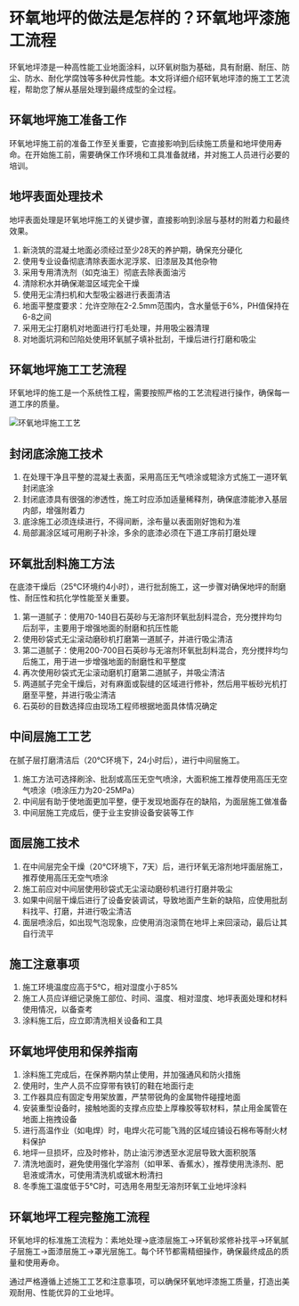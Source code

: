 # 环氧地坪的做法是怎样的？环氧地坪漆施工流程

环氧地坪漆是一种高性能工业地面涂料，以环氧树脂为基础，具有耐磨、耐压、防尘、防水、耐化学腐蚀等多种优异性能。本文将详细介绍环氧地坪漆的施工工艺流程，帮助您了解从基层处理到最终成型的全过程。

## **环氧地坪施工准备工作**

环氧地坪施工前的准备工作至关重要，它直接影响到后续施工质量和地坪使用寿命。在开始施工前，需要确保工作环境和工具准备就绪，并对施工人员进行必要的培训。


## **地坪表面处理技术**

地坪表面处理是环氧地坪施工的关键步骤，直接影响到涂层与基材的附着力和最终效果。

1. 新浇筑的混凝土地面必须经过至少28天的养护期，确保充分硬化
2. 使用专业设备彻底清除表面水泥浮浆、旧漆层及其他杂物
3. 采用专用清洗剂（如克油王）彻底去除表面油污
4. 清除积水并确保潮湿区域完全干燥
5. 使用无尘清扫机和大型吸尘器进行表面清洁
6. 地面平整度要求：允许空隙在2-2.5mm范围内，含水量低于6%，PH值保持在6-8之间
7. 采用无尘打磨机对地面进行打毛处理，并用吸尘器清理
8. 对地面坑洞和凹陷处使用环氧腻子填补批刮，干燥后进行打磨和吸尘

## **环氧地坪施工工艺流程**

环氧地坪的施工是一个系统性工程，需要按照严格的工艺流程进行操作，确保每一道工序的质量。

![环氧地坪施工工艺](http://5b0988e595225.cdn.sohucs.com/images/20190902/fa710945a4bc4801b2dd87be609b388b.jpeg)

## **封闭底涂施工技术**

1. 在处理干净且平整的混凝土表面，采用高压无气喷涂或辊涂方式施工一道环氧封闭底涂
2. 封闭底漆具有很强的渗透性，施工时应添加适量稀释剂，确保底漆能渗入基层内部，增强附着力
3. 底涂施工必须连续进行，不得间断，涂布量以表面刚好饱和为准
4. 局部漏涂区域可用刷子补涂，多余的底漆必须在下道工序前打磨处理

## **环氧批刮料施工方法**

在底漆干燥后（25℃环境约4小时），进行批刮施工，这一步骤对确保地坪的耐磨性、耐压性和抗化学性能至关重要。

1. 第一道腻子：使用70-140目石英砂与无溶剂环氧批刮料混合，充分搅拌均匀后刮平，主要用于增强地面的耐磨和抗压性能
2. 使用砂袋式无尘滚动磨砂机打磨第一道腻子，并进行吸尘清洁
3. 第二道腻子：使用200-700目石英砂与无溶剂环氧批刮料混合，充分搅拌均匀后施工，用于进一步增强地面的耐磨性和平整度
4. 再次使用砂袋式无尘滚动磨机打磨第二道腻子，并吸尘清洁
5. 两道腻子完全干燥后，对有麻面或裂缝的区域进行修补，然后用平板砂光机打磨至平整，并进行吸尘清洁
6. 石英砂的目数选择应由现场工程师根据地面具体情况确定

## **中间层施工工艺**

在腻子层打磨清洁后（20℃环境下，24小时后），进行中间层施工。

1. 施工方法可选择刷涂、批刮或高压无空气喷涂，大面积施工推荐使用高压无空气喷涂（喷涂压力为20-25MPa）
2. 中间层有助于使地面更加平整，便于发现地面存在的缺陷，为面层施工做准备
3. 中间层施工完成后，便于业主安排设备安装等工作

## **面层施工技术**

1. 在中间层完全干燥（20℃环境下，7天）后，进行环氧无溶剂地坪面层施工，推荐使用高压无空气喷涂
2. 施工前应对中间层使用砂袋式无尘滚动磨砂机进行打磨并吸尘
3. 如果中间层干燥后进行了设备安装调试，导致地面产生新的缺陷，应使用批刮料找平、打磨，并进行吸尘清洁
4. 面层喷涂后，如出现气泡现象，应使用消泡滚筒在地坪上来回滚动，最后让其自行流平

## **施工注意事项**

1. 施工环境温度应高于5℃，相对湿度小于85%
2. 施工人员应详细记录施工部位、时间、温度、相对湿度、地坪表面处理和材料使用情况，以备查考
3. 涂料施工后，应立即清洗相关设备和工具

## **环氧地坪使用和保养指南**

1. 涂料施工完成后，在保养期内禁止使用，并加强通风和防火措施
2. 使用时，生产人员不应穿带有铁钉的鞋在地面行走
3. 工作器具应有固定专用架放置，严禁带锐角的金属物件碰撞地面
4. 安装重型设备时，接触地面的支撑点应垫上厚橡胶等软材料，禁止用金属管在地面上拖拽设备
5. 进行高温作业（如电焊）时，电焊火花可能飞溅的区域应铺设石棉布等耐火材料保护
6. 地坪一旦损坏，应及时修补，防止油污渗透至水泥层导致大面积脱落
7. 清洗地面时，避免使用强化学溶剂（如甲苯、香蕉水），推荐使用洗涤剂、肥皂液或清水，可使用清洗机或锯木粉清扫
8. 冬季施工温度低于5℃时，可选用冬用型无溶剂环氧工业地坪涂料

## **环氧地坪工程完整施工流程**

环氧地坪的标准施工流程为：素地处理→底漆层施工→环氧砂浆修补找平→环氧腻子层施工→面漆层施工→罩光层施工。每个环节都需精细操作，确保最终成品的质量和使用寿命。

通过严格遵循上述施工工艺和注意事项，可以确保环氧地坪漆施工质量，打造出美观耐用、性能优异的工业地坪。
